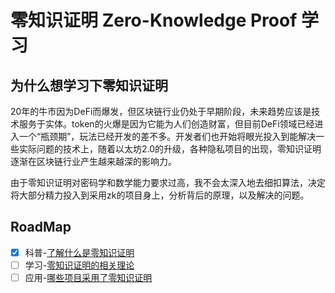 # 零知识证明 Zero-Knowledge Proof 学习

## 为什么想学习下零知识证明

20年的牛市因为DeFi而爆发，但区块链行业仍处于早期阶段，未来趋势应该是技术服务于实体。token的火爆是因为它能为人们创造财富，但目前DeFi领域已经进入一个“瓶颈期”，玩法已经开发的差不多。开发者们也开始将眼光投入到能解决一些实际问题的技术上，随着以太坊2.0的升级，各种隐私项目的出现，零知识证明逐渐在区块链行业产生越来越深的影响力。

由于零知识证明对密码学和数学能力要求过高，我不会太深入地去细扣算法，决定将大部分精力投入到采用zk的项目身上，分析背后的原理，以及解决的问题。

## RoadMap

- [x] 科普-[了解什么是零知识证明](https://github.com/Confucian-e/ZK-Learn/tree/main/what_is_zk)
- [ ] 学习-[零知识证明的相关理论](https://github.com/Confucian-e/ZK-Learn/tree/main/learn_zk)
- [ ] 应用-[哪些项目采用了零知识证明](https://github.com/Confucian-e/ZK-Learn/tree/main/who_apply_zk)
